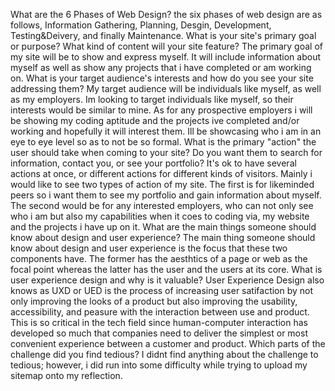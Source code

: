 What are the 6 Phases of Web Design?
the six phases of web design are as follows, Information Gathering, Planning, Desgin, Development, Testing&Deivery, and finally Maintenance.
What is your site's primary goal or purpose? What kind of content will your site feature?
The primary goal of my site will be to show and express myself. It will include information about myself as well as show any projects that i have completed or am working on.
What is your target audience's interests and how do you see your site addressing them?
My target audience will be individuals like myself, as well as my employers. Im looking to target individuals like myself, so their interests would be similar to mine. As for any prospective employers i will be showing my coding aptitude and the projects ive completed and/or working and hopefully it will interest them. Ill be showcasing who i am in an eye to eye level so as to not be so formal.
What is the primary "action" the user should take when coming to your site? Do you want them to search for information, contact you, or see your portfolio? It's ok to have several actions at once, or different actions for different kinds of visitors.
Mainly i would like to see two types of action of my site. The first is for likeminded peers so i want them to see my portfolio and gain information about myself. The second would be for any interested employers, who can not only see who i am but also my capabilities when it coes to coding via, my website and the projects i have up on it.
What are the main things someone should know about design and user experience?
The main thing someone should know about design and user experience is the focus that these two components have. The former has the aesthtics of a page or web as the focal point whereas the latter has the user and the users at its core.
What is user experience design and why is it valuable?
User Experience Design also knows as UXD or UED is the process of increasing user satifaction by not only improving the looks of a product but also improving the usability, accessibility, and peasure with the interaction between use and product. This is so critical in the tech field since human-computer interaction has developed so much that  companies need to deliver the simplest or most convenient experience between a customer and product.
Which parts of the challenge did you find tedious?
I didnt find anything about the challenge to tedious; however, i did run into some difficulty while trying to upload my sitemap onto my reflection.